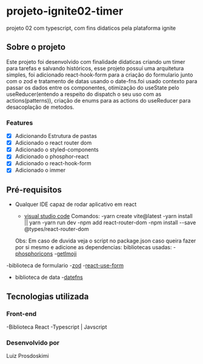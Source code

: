 # projeto-ignite02-timer
projeto 02 com typescript, com fins didaticos pela plataforma ignite

## Sobre o projeto

Este projeto foi desenvolvido com finalidade didaticas criando um timer para tarefas e salvando históricos, esse projeto possuí uma arquitetura simples, foi adicionado
react-hook-form para a criação do formulario junto com o zod e tratamento de datas usando o date-fns.foi usado contexto para passar os dados entre os componentes, otimização do useState pelo useReducer(entendo a respeito do dispatch o seu uso com as actions(patterns)), 
criação de enums para as actions do useReducer para desacoplação de metodos.

### Features

- [x] Adicionando Estrutura de pastas
- [x] Adicionado o react router dom
- [x] Adicionado o styled-components
- [x] Adicionado o phosphor-react
- [x] Adicionado o react-hook-form
- [x] Adicionado o immer

## Pré-requisitos

- Qualquer IDE capaz de rodar aplicativo em react

  - [visual studio code](https://code.visualstudio.com/)
  Comandos:
  -yarn create vite@latest
  -yarn install || yarn
  -yarn run dev
  -npm add react-router-dom
  -npm install --save @types/react-router-dom
  
  Obs: Em caso de duvida veja o script no package.json
  caso queira fazer por si mesmo e adicione as dependencias:
bibliotecas usadas:
-[phosphoricons](https://phosphoricons.com/)
-[getImoji](https://zod.dev/)

-biblioteca de formulario
-[zod](https://date-fns.org/)
-[react-use-form](https://react-hook-form.com/)

- biblioteca de data
-[datefns](https://date-fns.org/)

## Tecnologias utilizada

### Front-end

-Biblioteca React
-Typescript | Javscript

### Desenvolvido por

Luiz Prosdoskimi

